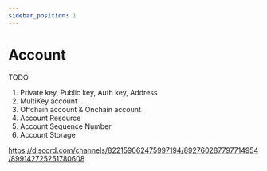 ```yaml
--- 
sidebar_position: 1
---
```


# Account

TODO

1. Private key, Public key, Auth key, Address
2. MultiKey account
3. Offchain account & Onchain account
4. Account Resource
5. Account Sequence Number
6. Account Storage

https://discord.com/channels/822159062475997194/892760287797714954/899142725251780608